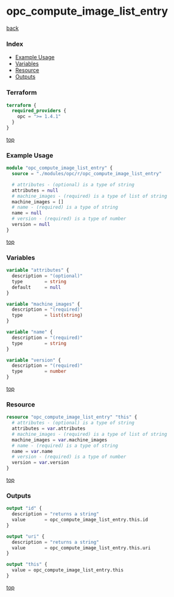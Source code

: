 # opc_compute_image_list_entry

[back](../opc.md)

### Index

- [Example Usage](#example-usage)
- [Variables](#variables)
- [Resource](#resource)
- [Outputs](#outputs)

### Terraform

```terraform
terraform {
  required_providers {
    opc = ">= 1.4.1"
  }
}
```

[top](#index)

### Example Usage

```terraform
module "opc_compute_image_list_entry" {
  source = "./modules/opc/r/opc_compute_image_list_entry"

  # attributes - (optional) is a type of string
  attributes = null
  # machine_images - (required) is a type of list of string
  machine_images = []
  # name - (required) is a type of string
  name = null
  # version - (required) is a type of number
  version = null
}
```

[top](#index)

### Variables

```terraform
variable "attributes" {
  description = "(optional)"
  type        = string
  default     = null
}

variable "machine_images" {
  description = "(required)"
  type        = list(string)
}

variable "name" {
  description = "(required)"
  type        = string
}

variable "version" {
  description = "(required)"
  type        = number
}
```

[top](#index)

### Resource

```terraform
resource "opc_compute_image_list_entry" "this" {
  # attributes - (optional) is a type of string
  attributes = var.attributes
  # machine_images - (required) is a type of list of string
  machine_images = var.machine_images
  # name - (required) is a type of string
  name = var.name
  # version - (required) is a type of number
  version = var.version
}
```

[top](#index)

### Outputs

```terraform
output "id" {
  description = "returns a string"
  value       = opc_compute_image_list_entry.this.id
}

output "uri" {
  description = "returns a string"
  value       = opc_compute_image_list_entry.this.uri
}

output "this" {
  value = opc_compute_image_list_entry.this
}
```

[top](#index)